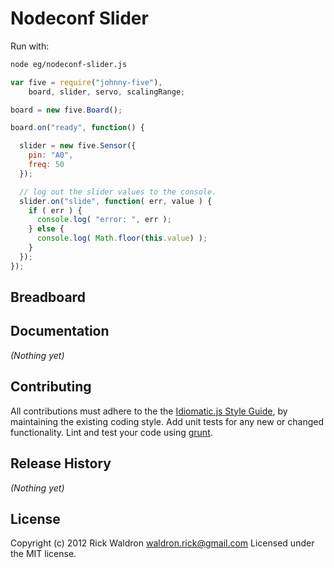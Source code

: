 # Nodeconf Slider

Run with:
```bash
node eg/nodeconf-slider.js
```


```javascript
var five = require("johnny-five"),
    board, slider, servo, scalingRange;

board = new five.Board();

board.on("ready", function() {

  slider = new five.Sensor({
    pin: "A0",
    freq: 50
  });

  // log out the slider values to the console.
  slider.on("slide", function( err, value ) {
    if ( err ) {
      console.log( "error: ", err );
    } else {
      console.log( Math.floor(this.value) );
    }
  });
});

```

## Breadboard




## Documentation

_(Nothing yet)_









## Contributing
All contributions must adhere to the the [Idiomatic.js Style Guide](https://github.com/rwldrn/idiomatic.js),
by maintaining the existing coding style. Add unit tests for any new or changed functionality. Lint and test your code using [grunt](https://github.com/cowboy/grunt).

## Release History
_(Nothing yet)_

## License
Copyright (c) 2012 Rick Waldron <waldron.rick@gmail.com>
Licensed under the MIT license.
